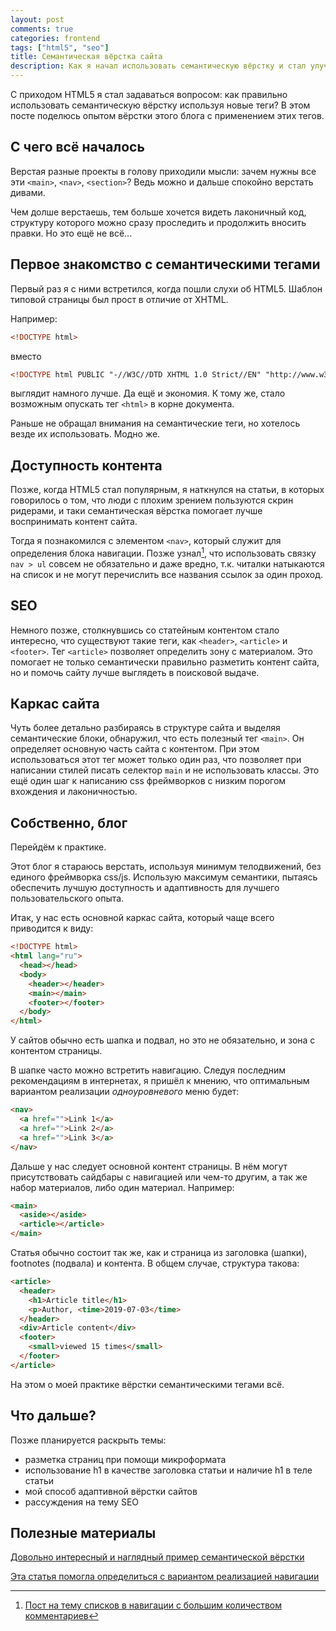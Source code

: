 ```yaml
---
layout: post
comments: true
categories: frontend
tags: ["html5", "seo"]
title: Семантическая вёрстка сайта
description: Как я начал использовать семантическую вёрстку и стал улучшать пользовательский опыт при помощи семантических тегов HTML5
---
```


С приходом HTML5 я стал задаваться вопросом: как правильно использовать семантическую вёрстку используя новые теги? В этом посте поделюсь опытом вёрстки этого блога с применением этих тегов.

## С чего всё началось

Верстая разные проекты в голову приходили мысли: зачем нужны все эти `<main>`, `<nav>`, `<section>`? Ведь можно и дальше спокойно верстать дивами.

Чем долше верстаешь, тем больше хочется видеть лаконичный код, структуру которого можно сразу проследить и продолжить вносить правки. Но это ещё не всё...


## Первое знакомство с семантическими тегами

Первый раз я с ними встретился, когда пошли слухи об HTML5. Шаблон типовой страницы был прост в отличие от XHTML.

Например:

```html
<!DOCTYPE html>
```

вместо

```html
<!DOCTYPE html PUBLIC "-//W3C//DTD XHTML 1.0 Strict//EN" "http://www.w3.org/TR/xhtml1/DTD/xhtml1-strict.dtd">
```

выглядит намного лучше. Да ещё и экономия. К тому же, стало возможным опускать тег `<html>` в корне документа.

Раньше не обращал внимания на семантические теги, но хотелось везде их использовать. Модно же.

## Доступность контента

Позже, когда HTML5 стал популярным, я наткнулся на статьи, в которых говорилось о том, что люди с плохим зрением пользуются скрин ридерами, и таки семантическая вёрстка помогает лучше воспринимать контент сайта.

Тогда я познакомился с элементом `<nav>`, который служит для определения блока навигации. Позже узнал[^1], что использовать связку `nav > ul` совсем не обязательно и даже вредно, т.к. читалки натыкаются на список и не могут перечислить все названия ссылок за один проход.

## SEO

Немного позже, столкнувшись со статейным контентом стало интересно, что существуют такие теги, как `<header>`, `<article>` и `<footer>`. Тег `<article>` позволяет определить зону с материалом. Это помогает не только семантически правильно разметить контент сайта, но и помочь сайту лучше выглядеть в поисковой выдаче.

## Каркас сайта

Чуть более детально разбираясь в структуре сайта и выделяя семантические блоки, обнаружил, что есть полезный тег `<main>`. Он определяет основную часть сайта с контентом. При этом использоваться этот тег может только один раз, что позволяет при написании стилей писать селектор `main` и не использовать классы. Это ещё один шаг к написанию css фреймворков с низким порогом вхождения и лаконичностью.

## Собственно, блог

Перейдём к практике.

Этот блог я стараюсь верстать, используя минимум телодвижений, без единого фреймворка css/js. Использую максимум семантики, пытаясь обеспечить лучшую доступность и адаптивность для лучшего пользовательского опыта.

Итак, у нас есть основной каркас сайта, который чаще всего приводится к виду:

```html
<!DOCTYPE html>
<html lang="ru">
  <head></head>
  <body>
    <header></header>
    <main></main>
    <footer></footer>
  </body>
</html>
```

У сайтов обычно есть шапка и подвал, но это не обязательно, и зона с контентом страницы.

В шапке часто можно встретить навигацию. Следуя последним рекомендациям в интернетах, я пришёл к мнению, что оптимальным вариантом реализации _одноуровневого_ меню будет:

```html
<nav>
  <a href="">Link 1</a>
  <a href="">Link 2</a>
  <a href="">Link 3</a>
</nav>
```

Дальше у нас следует основной контент страницы. В нём могут присутствовать сайдбары с навигацией или чем-то другим, а так же набор материалов, либо один материал. Например:

```html
<main>
  <aside></aside>
  <article></article>
</main>
```

Статья обычно состоит так же, как и страница из заголовка (шапки), footnotes (подвала) и контента. В общем случае, структура такова:

```html
<article>
  <header>
    <h1>Article title</h1>
    <p>Author, <time>2019-07-03</time>
  </header>
  <div>Article content</div>
  <footer>
    <small>viewed 15 times</small>
  </footer>
</article>
```

На этом о моей практике вёрстки семантическими тегами всё.

## Что дальше?

Позже планируется раскрыть темы:

- разметка страниц при помощи микроформата
- использование h1 в качестве заголовка статьи и наличие h1 в теле статьи
- мой способ адаптивной вёрстки сайтов
- рассуждения на тему SEO

## Полезные материалы

[Довольно интересный и наглядный пример семантической вёрстки](https://internetingishard.com/html-and-css/semantic-html/)

[Эта статья помогла определиться с вариантом реализацией навигации](https://www.pluralsight.com/guides/semantic-html)

[^1]: [Пост на тему списков в навигации с большим количеством комментариев](https://css-tricks.com/navigation-in-lists-to-be-or-not-to-be/)
